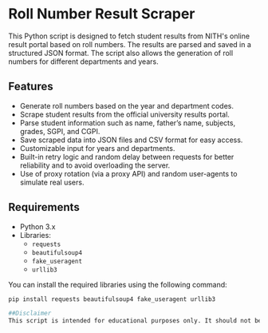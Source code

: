 # Roll Number Result Scraper

This Python script is designed to fetch student results from NITH's online result portal based on roll numbers.
The results are parsed and saved in a structured JSON format. The script also allows the generation of roll numbers for different departments and years.

## Features
- Generate roll numbers based on the year and department codes.
- Scrape student results from the official university results portal.
- Parse student information such as name, father’s name, subjects, grades, SGPI, and CGPI.
- Save scraped data into JSON files and CSV format for easy access.
- Customizable input for years and departments.
- Built-in retry logic and random delay between requests for better reliability and to avoid overloading the server.
- Use of proxy rotation (via a proxy API) and random user-agents to simulate real users.

## Requirements

- Python 3.x
- Libraries:
  - `requests`
  - `beautifulsoup4`
  - `fake_useragent`
  - `urllib3`
  
You can install the required libraries using the following command:

```bash
pip install requests beautifulsoup4 fake_useragent urllib3

##Disclaimer
This script is intended for educational purposes only. It should not be used for malicious activities, scraping sensitive data, or violating any terms of service of websites. Always ensure that you have permission to scrape and interact with websites you target.
